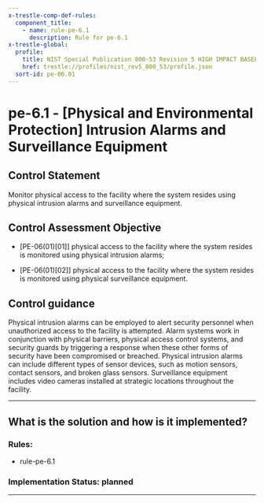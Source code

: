 ```yaml
---
x-trestle-comp-def-rules:
  component_title:
    - name: rule-pe-6.1
      description: Rule for pe-6.1
x-trestle-global:
  profile:
    title: NIST Special Publication 800-53 Revision 5 HIGH IMPACT BASELINE
    href: trestle://profiles/nist_rev5_800_53/profile.json
  sort-id: pe-06.01
---
```


# pe-6.1 - \[Physical and Environmental Protection\] Intrusion Alarms and Surveillance Equipment

## Control Statement

Monitor physical access to the facility where the system resides using physical intrusion alarms and surveillance equipment.

## Control Assessment Objective

- \[PE-06(01)[01]\] physical access to the facility where the system resides is monitored using physical intrusion alarms;

- \[PE-06(01)[02]\] physical access to the facility where the system resides is monitored using physical surveillance equipment.

## Control guidance

Physical intrusion alarms can be employed to alert security personnel when unauthorized access to the facility is attempted. Alarm systems work in conjunction with physical barriers, physical access control systems, and security guards by triggering a response when these other forms of security have been compromised or breached. Physical intrusion alarms can include different types of sensor devices, such as motion sensors, contact sensors, and broken glass sensors. Surveillance equipment includes video cameras installed at strategic locations throughout the facility.

______________________________________________________________________

## What is the solution and how is it implemented?

<!-- For implementation status enter one of: implemented, partial, planned, alternative, not-applicable -->

<!-- Note that the list of rules under ### Rules: is read-only and changes will not be captured after assembly to JSON -->

<!-- Add control implementation description here for control: pe-6.1 -->

### Rules:

  - rule-pe-6.1

### Implementation Status: planned

______________________________________________________________________
